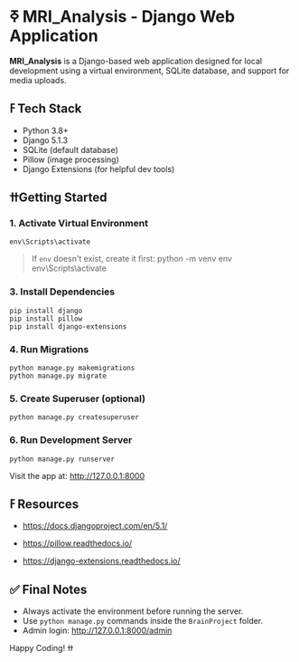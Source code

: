
# ߧ MRI_Analysis - Django Web Application

**MRI_Analysis** is a Django-based web application designed for local development using a virtual environment, SQLite database, and support for media uploads.

## ߓ Tech Stack
- Python 3.8+
- Django 5.1.3
- SQLite (default database)
- Pillow (image processing)
- Django Extensions (for helpful dev tools)

##  ߚGetting Started

### 1. Activate Virtual Environment
    env\Scripts\activate

> If `env` doesn't exist, create it first:
    python -m venv env
    env\Scripts\activate

### 3. Install Dependencies
    pip install django
    pip install pillow
    pip install django-extensions

### 4. Run Migrations
    python manage.py makemigrations
    python manage.py migrate

### 5. Create Superuser (optional)
    python manage.py createsuperuser

### 6. Run Development Server
    python manage.py runserver

Visit the app at: http://127.0.0.1:8000



## ߓ Resources
- https://docs.djangoproject.com/en/5.1/

- https://pillow.readthedocs.io/
- https://django-extensions.readthedocs.io/

## ✅ Final Notes
- Always activate the environment before running the server.
- Use `python manage.py` commands inside the `BrainProject` folder.
- Admin login: http://127.0.0.1:8000/admin

Happy Coding! ߚ
